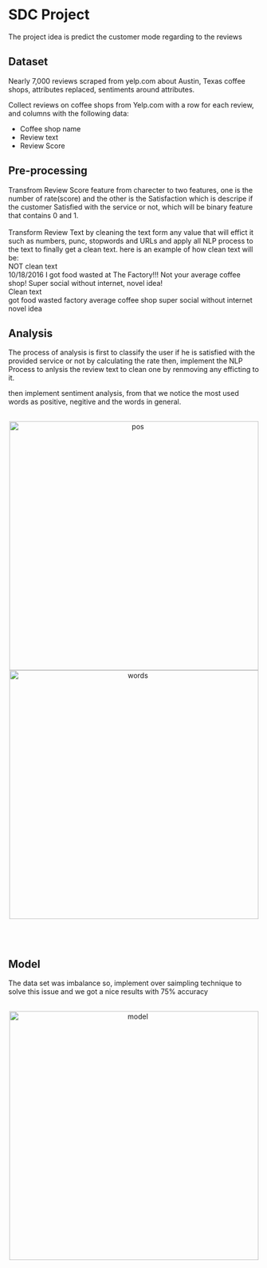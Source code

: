 # SDC Project
The project idea is predict the customer mode regarding to the reviews

## Dataset

Nearly 7,000 reviews scraped from yelp.com about Austin, Texas coffee shops, attributes replaced, sentiments around attributes.

Collect reviews on coffee shops from Yelp.com with a row for each review, and columns with the following data:

- Coffee shop name 
- Review text
- Review Score

## Pre-processing
Transfrom Review Score feature from charecter to two features, one is the number of rate(score) and the other is the Satisfaction which is descripe if the customer Satisfied with the service or not, which will be binary feature that contains 0 and 1.
<br><br>
Transform Review Text by cleaning the text form any value that will effict it such as numbers, punc, stopwords and URLs and apply all NLP process to the text to finally get a clean text. here is an example of how clean text will be:<br>
NOT clean text<br>
10/18/2016 I got food wasted at The Factory!!! Not your average coffee shop! Super social without internet, novel idea!<br>
Clean text<br>
got food wasted   factory   average coffee shop super social without internet novel idea


## Analysis
The process of analysis is first to classify the user if he is satisfied with the provided service or not by calculating the rate then, implement the NLP Process to anlysis the review text to clean one by renmoving any efficting to it.

then implement sentiment analysis, from that we notice the most used words as positive, negitive and the words in general.
<br><br><p align="center">
    <img src="pos_neg.png" alt="pos" style="height: 500px; width:500px;"/>
    <img src="words.png" alt="words" style="height: 500px; width:500px;"/>
</p><br><br>

## Model
The data set was imbalance so, implement over saimpling technique to solve this issue and we got a nice results with 75% accuracy 
<br><br><p align="center">
    <img src="model.png" alt="model" style="height: 500px; width:500px;"/>
</p><br><br>